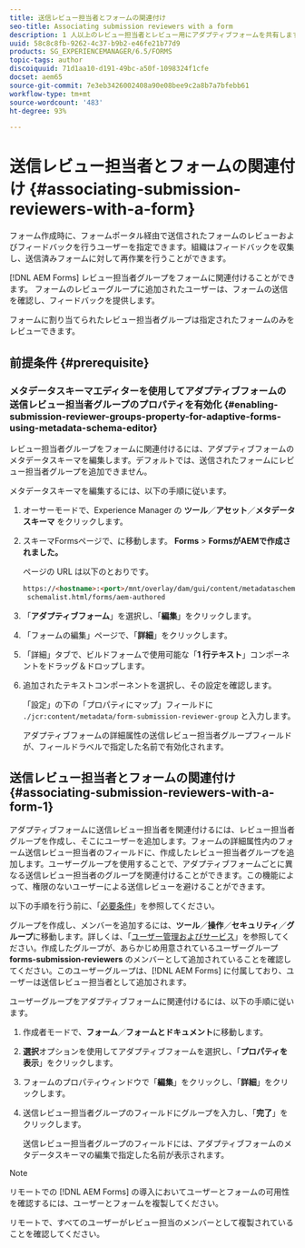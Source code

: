 ```yaml
---
title: 送信レビュー担当者とフォームの関連付け
seo-title: Associating submission reviewers with a form
description: 1 人以上のレビュー担当者とレビュー用にアダプティブフォームを共有します。
uuid: 58c8c8fb-9262-4c37-b9b2-e46fe21b77d9
products: SG_EXPERIENCEMANAGER/6.5/FORMS
topic-tags: author
discoiquuid: 71d1aa10-d191-49bc-a50f-1098324f1cfe
docset: aem65
source-git-commit: 7e3eb3426002408a90e08bee9c2a8b7a7bfebb61
workflow-type: tm+mt
source-wordcount: '483'
ht-degree: 93%

---
```



# 送信レビュー担当者とフォームの関連付け {#associating-submission-reviewers-with-a-form}

フォーム作成時に、フォームポータル経由で送信されたフォームのレビューおよびフィードバックを行うユーザーを指定できます。組織はフィードバックを収集し、送信済みフォームに対して再作業を行うことができます。

[!DNL AEM Forms] レビュー担当者グループをフォームに関連付けることができます。 フォームのレビューグループに追加されたユーザーは、フォームの送信を確認し、フィードバックを提供します。

フォームに割り当てられたレビュー担当者グループは指定されたフォームのみをレビューできます。

## 前提条件 {#prerequisite}

### メタデータスキーマエディターを使用してアダプティブフォームの送信レビュー担当者グループのプロパティを有効化 {#enabling-submission-reviewer-groups-property-for-adaptive-forms-using-metadata-schema-editor}

レビュー担当者グループをフォームに関連付けるには、アダプティブフォームのメタデータスキーマを編集します。デフォルトでは、送信されたフォームにレビュー担当者グループを追加できません。

メタデータスキーマを編集するには、以下の手順に従います。

1. オーサーモードで、Experience Manager の **ツール**／**アセット**／**メタデータスキーマ** をクリックします。
1. スキーマFormsページで、に移動します。 **Forms** > **FormsがAEMで作成されました。**

   ページの URL は以下のとおりです。

   ```html
   https://<hostname>:<port>/mnt/overlay/dam/gui/content/metadataschemaeditor/
    schemalist.html/forms/aem-authored
   ```

1. 「**アダプティブフォーム**」を選択し、「**編集**」をクリックします。
1. 「フォームの編集」ページで、「**詳細**」をクリックします。
1. 「詳細」タブで、ビルドフォームで使用可能な「**1 行テキスト**」コンポーネントをドラッグ＆ドロップします。
1. 追加されたテキストコンポーネントを選択し、その設定を確認します。

   「設定」の下の「プロパティにマップ」フィールドに `./jcr:content/metadata/form-submission-reviewer-group` と入力します。

   アダプティブフォームの詳細属性の送信レビュー担当者グループフィールドが、フィールドラベルで指定した名前で有効化されます。

## 送信レビュー担当者とフォームの関連付け {#associating-submission-reviewers-with-a-form-1}

アダプティブフォームに送信レビュー担当者を関連付けるには、レビュー担当者グループを作成し、そこにユーザーを追加します。フォームの詳細属性内のフォーム送信レビュー担当者のフィールドに、作成したレビュー担当者グループを追加します。ユーザーグループを使用することで、アダプティブフォームごとに異なる送信レビュー担当者のグループを関連付けることができます。この機能によって、権限のないユーザーによる送信レビューを避けることができます。

以下の手順を行う前に、「[必要条件](adding-reviewers-form.md#prerequisite)」を参照してください。

グループを作成し、メンバーを追加するには、**ツール**／**操作**／**セキュリティ**／**グループ**&#x200B;に移動します。詳しくは、「[ユーザー管理およびサービス](https://experienceleague.adobe.com/docs/experience-manager-65/administering/security/security.html?lang=ja)」を参照してください。作成したグループが、あらかじめ用意されているユーザーグループ **forms-submission-reviewers** のメンバーとして追加されていることを確認してください。このユーザーグループは、[!DNL AEM Forms] に付属しており、ユーザーは送信レビュー担当者として追加されます。

ユーザーグループをアダプティブフォームに関連付けるには、以下の手順に従います。

1. 作成者モードで、**フォーム**／**フォームとドキュメント**&#x200B;に移動します。
1. **選択**オプションを使用してアダプティブフォームを選択し、「**プロパティを表示**」をクリックします。
1. フォームのプロパティウィンドウで「**編集**」をクリックし、「**詳細**」をクリックします。
1. 送信レビュー担当者グループのフィールドにグループを入力し、「**完了**」をクリックします。

   送信レビュー担当者グループのフィールドには、アダプティブフォームのメタデータスキーマの編集で指定した名前が表示されます。

>[!NOTE]
>
>リモートでの [!DNL AEM Forms] の導入においてユーザーとフォームの可用性を確認するには、ユーザーとフォームを複製してください。
>
>リモートで、すべてのユーザーがレビュー担当のメンバーとして複製されていることを確認してください。

